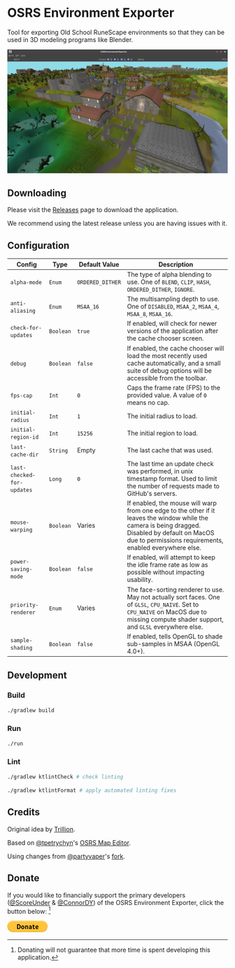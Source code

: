 # OSRS Environment Exporter

Tool for exporting Old School RuneScape environments so that they can be used in 3D modeling programs like Blender.

![Screenshot of the application](./docs/screenshot.webp)

## Downloading

Please visit the [Releases](https://github.com/ConnorDY/OSRS-Environment-Exporter/releases) page to download the application.

We recommend using the latest release unless you are having issues with it.

## Configuration

| Config                     | Type      | Default Value    | Description                                                                                                                                                                                                  |
|----------------------------|-----------|------------------|--------------------------------------------------------------------------------------------------------------------------------------------------------------------------------------------------------------|
| `alpha-mode`               | `Enum`    | `ORDERED_DITHER` | The type of alpha blending to use. One of `BLEND`, `CLIP`, `HASH`, `ORDERED_DITHER`, `IGNORE`.                                                                                                               |
| `anti-aliasing`            | `Enum`    | `MSAA_16`        | The multisampling depth to use. One of `DISABLED`, `MSAA_2`, `MSAA_4`, `MSAA_8`, `MSAA_16`.                                                                                                                  |
| `check-for-updates`        | `Boolean` | `true`           | If enabled, will check for newer versions of the application after the cache chooser screen.                                                                                                                 |
| `debug`                    | `Boolean` | `false`          | If enabled, the cache chooser will load the most recently used cache automatically, and a small suite of debug options will be accessible from the toolbar.                                                  |
| `fps-cap`                  | `Int`     | `0`              | Caps the frame rate (FPS) to the provided value. A value of `0` means no cap.                                                                                                                                |
| `initial-radius`           | `Int`     | `1`              | The initial radius to load.                                                                                                                                                                                  |
| `initial-region-id`        | `Int`     | `15256`          | The initial region to load.                                                                                                                                                                                  |
| `last-cache-dir`           | `String`  | Empty            | The last cache that was used.                                                                                                                                                                                |
| `last-checked-for-updates` | `Long`    | `0`              | The last time an update check was performed, in unix timestamp format. Used to limit the number of requests made to GitHub's servers.                                                                        |
| `mouse-warping`            | `Boolean` | Varies           | If enabled, the mouse will warp from one edge to the other if it leaves the window while the camera is being dragged. Disabled by default on MacOS due to permissions requirements, enabled everywhere else. |
| `power-saving-mode`        | `Boolean` | `false`          | If enabled, will attempt to keep the idle frame rate as low as possible without impacting usability.                                                                                                         |
| `priority-renderer`        | `Enum`    | Varies           | The face-sorting renderer to use. May not actually sort faces. One of `GLSL`, `CPU_NAIVE`. Set to `CPU_NAIVE` on MacOS due to missing compute shader support, and `GLSL` everywhere else.                    |
| `sample-shading`           | `Boolean` | `false`          | If enabled, tells OpenGL to shade sub-samples in MSAA (OpenGL 4.0+).                                                                                                                                         |

## Development

### Build

```bash
./gradlew build
```

### Run

```bash
./run
```

### Lint

```bash
./gradlew ktlintCheck # check linting
```

```bash
./gradlew ktlintFormat # apply automated linting fixes
```

## Credits

Original idea by [Trillion](https://twitter.com/TrillionStudios).

Based on [@tpetrychyn](https://github.com/tpetrychyn)'s [OSRS Map Editor](https://github.com/tpetrychyn/osrs-map-editor).

Using changes from [@partyvaper](https://github.com/partyvaper)'s [fork](https://github.com/partyvaper/osrs-map-editor).

## Donate

If you would like to financially support the primary developers ([@ScoreUnder](https://github.com/ScoreUnder) & [@ConnorDY](https://github.com/ConnorDY)) of the OSRS Environment Exporter, click the button below: [^1]

[![Donate](./docs/donate-button.png)](https://www.paypal.com/donate/?business=DVHHXKWFYZUJL&no_recurring=0&item_name=Donations+will+go+directly+to+the+primary+developers+%28score+and+wiz%29+of+the+OSRS+Environment+Exporter.&currency_code=USD)

[^1]: Donating will not guarantee that more time is spent developing this application.
